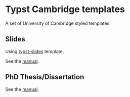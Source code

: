 # Typst Cambridge templates

A set of University of Cambridge styled templates.

## Slides

Using [typst-slides](https://github.com/andreasKroepelin/typst-slides) template.

See the [manual](slides/manual.pdf).

## PhD Thesis/Dissertation

See the [manual](thesis/manual.pdf).
